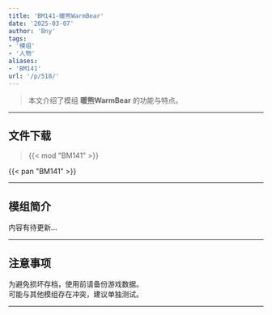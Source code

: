 ```yaml
---
title: 'BM141-暖熊WarmBear'
date: '2025-03-07'
author: 'Bny'
tags:
- '模组'
- '人物'
aliases:
- 'BM141'
url: '/p/518/'
---
```


> 本文介绍了模组 **暖熊WarmBear** 的功能与特点。

---

## 文件下载  

> {{< mod "BM141" >}}  

{{< pan "BM141" >}}  

---

## 模组简介

>  
内容有待更新...  

---

## 注意事项

>  
为避免损坏存档，使用前请备份游戏数据。  
可能与其他模组存在冲突，建议单独测试。  

---

